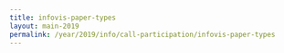 ```yaml
---
title: infovis-paper-types
layout: main-2019
permalink: /year/2019/info/call-participation/infovis-paper-types
---
```


